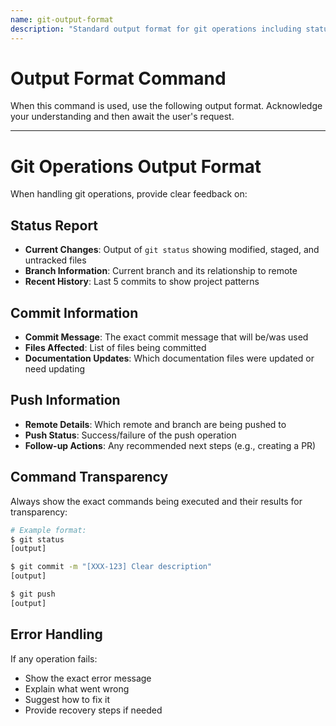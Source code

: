 ```yaml
---
name: git-output-format
description: "Standard output format for git operations including status updates, commit messages, and push confirmations"
---
```

# Output Format Command

When this command is used, use the following output format. Acknowledge your understanding and then await the user's request.

---

# Git Operations Output Format

When handling git operations, provide clear feedback on:

## Status Report
- **Current Changes**: Output of `git status` showing modified, staged, and untracked files
- **Branch Information**: Current branch and its relationship to remote
- **Recent History**: Last 5 commits to show project patterns

## Commit Information
- **Commit Message**: The exact commit message that will be/was used
- **Files Affected**: List of files being committed
- **Documentation Updates**: Which documentation files were updated or need updating

## Push Information
- **Remote Details**: Which remote and branch are being pushed to
- **Push Status**: Success/failure of the push operation
- **Follow-up Actions**: Any recommended next steps (e.g., creating a PR)

## Command Transparency
Always show the exact commands being executed and their results for transparency:
```bash
# Example format:
$ git status
[output]

$ git commit -m "[XXX-123] Clear description"
[output]

$ git push
[output]
```

## Error Handling
If any operation fails:
- Show the exact error message
- Explain what went wrong
- Suggest how to fix it
- Provide recovery steps if needed
